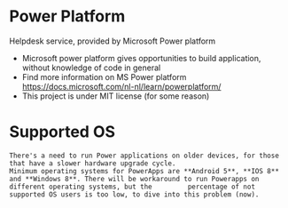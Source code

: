 # Power Platform 
Helpdesk service, provided by Microsoft Power platform

  * Microsoft power platform gives opportunities to build application, without knowledge of code in general
  * Find more information on MS Power platform https://docs.microsoft.com/nl-nl/learn/powerplatform/ 
  * This project is under MIT license (for some reason) 
  
 
 # Supported OS
 
    There's a need to run Power applications on older devices, for those that have a slower hardware upgrade cycle.
    Minimum operating systems for PowerApps are **Android 5**, **IOS 8** and **Windows 8**. There will be workaround to run Powerapps on different operating systems, but the         percentage of not supported OS users is too low, to dive into this problem (now).

  
  

